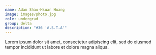 ```yaml
---
name: Adam Shao-Hsuan Huang
image: images/photo.jpg
role: undergrad
group: delta
description: "#36 'Λ.S.T.A'"
---
```


Lorem ipsum dolor sit amet, consectetur adipiscing elit, sed do eiusmod tempor incididunt ut labore et dolore magna aliqua.
